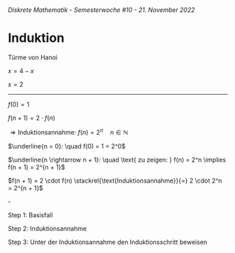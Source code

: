 ###### Diskrete Mathematik - Semesterwoche #10 - 21. November 2022

# Induktion

Türme von Hanoi

$x = 4 - x$

$x = 2$

---

$f(0) = 1$

$f(n + 1) = 2 \cdot f(n)$

$\Rightarrow \text{Induktionsannahme: } f(n) = 2^n \quad n \in \mathbb{N}$

$\underline{n = 0}: \quad f(0) = 1 = 2^0$

$\underline{n \rightarrow n + 1}: \quad \text{ zu zeigen: } f(n) = 2^n \implies f(n + 1) = 2^{n + 1}$

$f(n + 1) = 2 \cdot f(n) \stackrel{\text{Induktionsannahme}}{=} 2 \cdot 2^n = 2^{n + 1}$

$\square$

Step 1: Basisfall

Step 2: Induktionsannahme

Step 3: Unter der Induktionsannahme den Induktionsschritt beweisen
